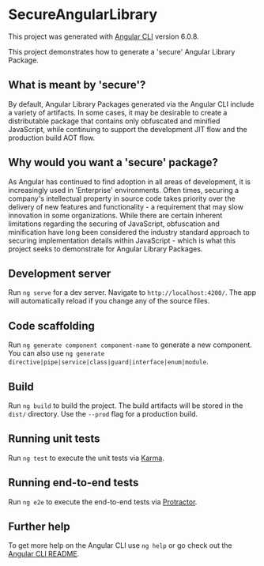 # SecureAngularLibrary

This project was generated with [Angular CLI](https://github.com/angular/angular-cli) version 6.0.8.

This project demonstrates how to generate a 'secure' Angular Library Package.

## What is meant by 'secure'?
By default, Angular Library Packages generated via the Angular CLI include a variety of artifacts. In some cases, it may be desirable to create a distributable package that contains only obfuscated and minified JavaScript, while continuing to support the development JIT flow and the production build AOT flow.

## Why would you want a 'secure' package?
As Angular has continued to find adoption in all areas of development, it is increasingly used in 'Enterprise' environments.  Often times, securing a company's intellectual property in source code takes priority over the delivery of new features and functionality - a requirement that may slow innovation in some organizations.  While there are certain inherent limitations regarding the securing of JavaScript, obfuscation and minification have long been considered the industry standard approach to securing implementation details within JavaScript - which is what this project seeks to demonstrate for Angular Library Packages. 

## Development server

Run `ng serve` for a dev server. Navigate to `http://localhost:4200/`. The app will automatically reload if you change any of the source files.

## Code scaffolding

Run `ng generate component component-name` to generate a new component. You can also use `ng generate directive|pipe|service|class|guard|interface|enum|module`.

## Build

Run `ng build` to build the project. The build artifacts will be stored in the `dist/` directory. Use the `--prod` flag for a production build.

## Running unit tests

Run `ng test` to execute the unit tests via [Karma](https://karma-runner.github.io).

## Running end-to-end tests

Run `ng e2e` to execute the end-to-end tests via [Protractor](http://www.protractortest.org/).

## Further help

To get more help on the Angular CLI use `ng help` or go check out the [Angular CLI README](https://github.com/angular/angular-cli/blob/master/README.md).
